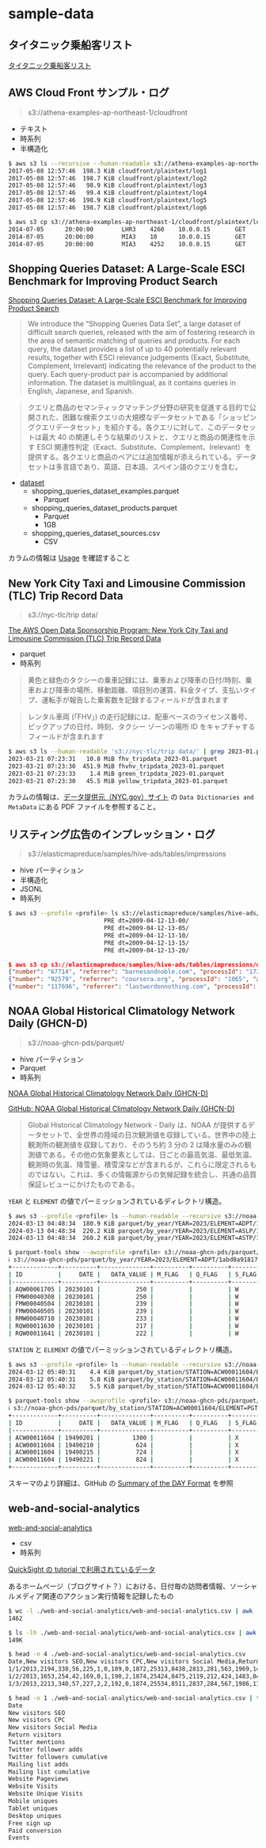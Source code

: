# sample-data

## タイタニック乗船客リスト

[タイタニック乗船客リスト](./titanic-passengers/)

## AWS Cloud Front サンプル・ログ

> s3://athena-examples-ap-northeast-1/cloudfront

- テキスト
- 時系列
- 半構造化

```sh
$ aws s3 ls --recursive --human-readable s3://athena-examples-ap-northeast-1/cloudfront
2017-05-08 12:57:46  198.3 KiB cloudfront/plaintext/log1
2017-05-08 12:57:46  198.7 KiB cloudfront/plaintext/log2
2017-05-08 12:57:46   98.9 KiB cloudfront/plaintext/log3
2017-05-08 12:57:46   99.4 KiB cloudfront/plaintext/log4
2017-05-08 12:57:46  198.9 KiB cloudfront/plaintext/log5
2017-05-08 12:57:46  198.7 KiB cloudfront/plaintext/log6
```

```sh
$ aws s3 cp s3://athena-examples-ap-northeast-1/cloudfront/plaintext/log1 - | cat | head -n 3
2014-07-05      20:00:00        LHR3    4260    10.0.0.15       GET     eabcd12345678.cloudfront.net    /test-image-1.jpeg      200     -       Mozilla/5.0%20(MacOS;%20U;%20Windows%20NT%205.1;%20en-US;%20rv:1.9.0.9)%20Gecko/2009040821%20IE/3.0.9
2014-07-05      20:00:00        MIA3    10      10.0.0.15       GET     eabcd12345678.cloudfront.net    /test-image-1.jpeg      304     -       Mozilla/5.0%20(Linux;%20U;%20Windows%20NT%205.1;%20en-US;%20rv:1.9.0.9)%20Gecko/2009040821%20Chrome/3.0.9
2014-07-05      20:00:00        MIA3    4252    10.0.0.15       GET     eabcd12345678.cloudfront.net    /test-image-3.jpeg      200     -       Mozilla/5.0%20(Android;%20U;%20Windows%20NT%205.1;%20en-US;%20rv:1.9.0.9)%20Gecko/2009040821%20Opera/3.0.9
```

## Shopping Queries Dataset: A Large-Scale ESCI Benchmark for Improving Product Search

[Shopping Queries Dataset: A Large-Scale ESCI Benchmark for Improving Product Search](https://github.com/amazon-science/esci-data)

> We introduce the “Shopping Queries Data Set”, a large dataset of difficult search queries, released with the aim of fostering research in the area of semantic matching of queries and products. For each query, the dataset provides a list of up to 40 potentially relevant results, together with ESCI relevance judgements (Exact, Substitute, Complement, Irrelevant) indicating the relevance of the product to the query. Each query-product pair is accompanied by additional information. The dataset is multilingual, as it contains queries in English, Japanese, and Spanish.

> クエリと商品のセマンティックマッチング分野の研究を促進する目的で公開された、困難な検索クエリの大規模なデータセットである「ショッピングクエリデータセット」を紹介する。各クエリに対して、このデータセットは最大 40 の関連しそうな結果のリストと、クエリと商品の関連性を示す ESCI 関連性判定（Exact、Substitute、Complement、Irelevant）を提供する。各クエリと商品のペアには追加情報が添えられている。データセットは多言語であり、英語、日本語、スペイン語のクエリを含む。

- [dataset](https://github.com/amazon-science/esci-data/tree/main/shopping_queries_dataset)
  - shopping_queries_dataset_examples.parquet
    - Parquet
  - shopping_queries_dataset_products.parquet
    - Parquet
    - 1GB
  - shopping_queries_dataset_sources.csv
    - CSV

カラムの情報は [Usage](https://github.com/amazon-science/esci-data?tab=readme-ov-file#usage) を確認すること

## New York City Taxi and Limousine Commission (TLC) Trip Record Data

> s3://nyc-tlc/trip data/

[The AWS Open Data Sponsorship Program: New York City Taxi and Limousine Commission (TLC) Trip Record Data](https://aws.amazon.com/marketplace/pp/prodview-okyonroqg5b2u#resources)

- parquet
- 時系列

> 黄色と緑色のタクシーの乗車記録には、乗車および降車の日付/時刻、乗車および降車の場所、移動距離、項目別の運賃、料金タイプ、支払いタイプ、運転手が報告した乗客数を記録するフィールドが含まれます

> レンタル車両 (「FHV」) の走行記録には、配車ベースのライセンス番号、ピックアップの日付、時刻、タクシー ゾーンの場所 ID をキャプチャするフィールドが含まれます

```sh
$ aws s3 ls --human-readable 's3://nyc-tlc/trip data/' | grep 2023-01.parquet
2023-03-21 07:23:31   10.8 MiB fhv_tripdata_2023-01.parquet
2023-03-21 07:23:30  451.9 MiB fhvhv_tripdata_2023-01.parquet
2023-03-21 07:23:33    1.4 MiB green_tripdata_2023-01.parquet
2023-03-21 07:23:30   45.5 MiB yellow_tripdata_2023-01.parquet
```

カラムの情報は、[データ提供元（NYC.gov）サイト](https://www.nyc.gov/site/tlc/about/tlc-trip-record-data.page) の `Data Dictionaries and MetaData` にある PDF ファイルを参照すること。

## リスティング広告のインプレッション・ログ

> s3://elasticmapreduce/samples/hive-ads/tables/impressions

- hive パーティション
- 半構造化
- JSONL
- 時系列

```sh
$ aws s3 --profile <profile> ls s3://elasticmapreduce/samples/hive-ads/tables/impressions/ | head -n 5
                           PRE dt=2009-04-12-13-00/
                           PRE dt=2009-04-12-13-05/
                           PRE dt=2009-04-12-13-10/
                           PRE dt=2009-04-12-13-15/
                           PRE dt=2009-04-12-13-20/
```

```json
$ aws s3 cp s3://elasticmapreduce/samples/hive-ads/tables/impressions/dt=2009-04-14-13-00/ec2-0-51-75-39.amazon.com-2009-04-14-13-00.log - | head - n 3
{"number": "67714", "referrer": "barnesandnoble.com", "processId": "1731", "adId": "jHbQTXDanFeH35aWABcv8ojPmGWi3P", "browserCookie": "jierghcdpw", "userCookie": "ijQ5rO83dpwe3IJQPAfhOO9hhN4qPA", "requestEndTime": "1239714065000", "impressionId": "ujWT6KxNd4l4AC2IwcCouFciah5bHS", "userAgent": "Mozilla/5.0 (Windows; U; Windows NT 5.1; en-US; rv:1.9.1) Gecko/20090624 Firefox/3.5", "timers": {"modelLookup":"0.3242","requestTime":"0.9436"}, "threadId": "34", "ip": "49.175.133.253", "modelId": "bxxiuxduad", "hostname": "ec2-0-51-75-39.amazon.com", "sessionId": "qPw4Jnvm0sgTxwth4RtqndSBbnuGDH", "requestBeginTime": "1239714064000"}
{"number": "92579", "referrer": "coursera.org", "processId": "1065", "adId": "k1QLH7LTw84LgVCiqJI2f0UmnE85CG", "browserCookie": "bhqcuhghei", "userCookie": "qJ8qKu8Oh5QLeBQsmr4GbFIEmuAF83", "requestEndTime": "1239714064000", "impressionId": "4gwUbsdduFM1eogBVttg110IUsJGnK", "userAgent": "Mozilla/5.0 (Windows; U; Windows NT 5.1; en-US; rv:1.8.1.20) Gecko/20081217 Firefox/2.0.0.20", "timers": {"modelLookup":"0.2968","requestTime":"0.9222"}, "threadId": "81", "ip": "52.144.233.240", "modelId": "bxxiuxduad", "hostname": "ec2-0-51-75-39.amazon.com", "sessionId": "GDnUUwcWed7EVDKQohvOd7DXUBVLvt", "requestBeginTime": "1239714063000"}
{"number": "117696", "referrer": "lastwordonnothing.com", "processId": "1359", "adId": "VwDSV7xmA2Ns6CSOf3KDBKBlRVNGjl", "browserCookie": "kfrcxtpooj", "userCookie": "Uk6rKHDXWoRDuqjC0KbSo02tKiKQUs", "requestEndTime": "1239714063000", "impressionId": "XC4oxemubWvG0LVV0FCNwgLqGfBhvm", "userAgent": "Mozilla/4.0 (compatible; MSIE 7.0; Windows NT 5.1; .NET CLR 1.1.4322; .NET CLR 2.0.50727; .NET CLR 3.0.04506.30; InfoPath.1;", "timers": {"modelLookup":"0.3824","requestTime":"0.7426"}, "threadId": "64", "ip": "52.172.179.99", "modelId": "bxxiuxduad", "hostname": "ec2-0-51-75-39.amazon.com", "sessionId": "vhwAi3xxnvp3ViaVKVch6BcqbiLfX3", "requestBeginTime": "1239714062000"}
```

## NOAA Global Historical Climatology Network Daily (GHCN-D)

> s3://noaa-ghcn-pds/parquet/

- hive パーティション
- Parquet
- 時系列

[NOAA Global Historical Climatology Network Daily (GHCN-D)](https://registry.opendata.aws/noaa-ghcn/)

[GitHub: NOAA Global Historical Climatology Network Daily (GHCN-D)](https://github.com/awslabs/open-data-docs/tree/main/docs/noaa/noaa-ghcn)

> Global Historical Climatology Network - Daily は、NOAA が提供するデータセットで、全世界の陸域の日次観測値を収録している。世界中の陸上観測所の観測値を収録しており、そのうち約 3 分の 2 は降水量のみの観測値である。その他の気象要素としては、日ごとの最高気温、最低気温、観測時の気温、降雪量、積雪深などが含まれるが、これらに限定されるものではない。これは、多くの情報源からの気候記録を統合し、共通の品質保証レビューにかけたものである。

`YEAR` と `ELEMENT` の値でパーミッションされているディレクトリ構造。

```bash
$ aws s3 --profile <profile> ls --human-readable --recursive s3://noaa-ghcn-pds/parquet/by_year/YEAR=2023/ | head -n 3
2024-03-13 04:48:34  180.9 KiB parquet/by_year/YEAR=2023/ELEMENT=ADPT/1abd0a9181704263a6562c6e8017a0a1_0.snappy.parquet
2024-03-13 04:48:34  220.2 KiB parquet/by_year/YEAR=2023/ELEMENT=ASLP/1abd0a9181704263a6562c6e8017a0a1_0.snappy.parquet
2024-03-13 04:48:34  260.2 KiB parquet/by_year/YEAR=2023/ELEMENT=ASTP/1abd0a9181704263a6562c6e8017a0a1_0.snappy.parquet
```

```bash
$ parquet-tools show --awsprofile <profile> s3://noaa-ghcn-pds/parquet/by_year/YEAR=2023/ELEMENT=ADPT/1abd0a9181704263a6562c6e8017a0a1_0.snappy.parquet | head -n 10
ℹ s3://noaa-ghcn-pds/parquet/by_year/YEAR=2023/ELEMENT=ADPT/1abd0a9181704263a6562c6e8017a0a1_0.snappy.parquet => /tmp/tmprnhq9sbk/e3944d99-9e5d-49ad-8968-4e85c4c1473f.parquet
+-------------+----------+--------------+----------+----------+----------+------------+
| ID          |     DATE |   DATA_VALUE | M_FLAG   | Q_FLAG   | S_FLAG   | OBS_TIME   |
|-------------+----------+--------------+----------+----------+----------+------------|
| AQW00061705 | 20230101 |          250 |          |          | W        |            |
| FMW00040308 | 20230101 |          250 |          |          | W        |            |
| FMW00040504 | 20230101 |          239 |          |          | W        |            |
| FMW00040505 | 20230101 |          239 |          |          | W        |            |
| RMW00040710 | 20230101 |          233 |          |          | W        |            |
| RQW00011630 | 20230101 |          217 |          |          | W        |            |
| RQW00011641 | 20230101 |          222 |          |          | W        |            |
```

`STATION` と `ELEMENT` の値でパーミッションされているディレクトリ構造。

```bash
$ aws s3 --profile <profile> ls --human-readable --recursive s3://noaa-ghcn-pds/parquet/by_station/ | head -n 3
2024-03-12 05:40:31    4.4 KiB parquet/by_station/STATION=ACW00011604/ELEMENT=PGTM/1999d9f7cd22497fb8144c1427df2415_0.snappy.parquet
2024-03-12 05:40:31    5.8 KiB parquet/by_station/STATION=ACW00011604/ELEMENT=PRCP/1999d9f7cd22497fb8144c1427df2415_0.snappy.parquet
2024-03-12 05:40:32    5.5 KiB parquet/by_station/STATION=ACW00011604/ELEMENT=SNOW/1999d9f7cd22497fb8144c1427df2415_0.snappy.parquet
```

```bash
$ parquet-tools show --awsprofile <profile> s3://noaa-ghcn-pds/parquet/by_station/STATION=ACW00011604/ELEMENT=PGTM/1999d9f7cd22497fb8144c1427df2415_0.snappy.parquet
ℹ s3://noaa-ghcn-pds/parquet/by_station/STATION=ACW00011604/ELEMENT=PGTM/1999d9f7cd22497fb8144c1427df2415_0.snappy.parquet => /tmp/tmp22lvy4ih/955259d5-4f7c-4a94-bbd7-46b484745f81.parquet
+-------------+----------+--------------+----------+----------+----------+------------+
| ID          |     DATE |   DATA_VALUE | M_FLAG   | Q_FLAG   | S_FLAG   | OBS_TIME   |
|-------------+----------+--------------+----------+----------+----------+------------|
| ACW00011604 | 19490201 |         1300 |          |          | X        |            |
| ACW00011604 | 19490210 |          624 |          |          | X        |            |
| ACW00011604 | 19490215 |          724 |          |          | X        |            |
| ACW00011604 | 19490221 |          824 |          |          | X        |            |
+-------------+----------+--------------+----------+----------+----------+------------+
```

スキーマのより詳細は、GitHub の [Summary of the DAY Format](https://github.com/awslabs/open-data-docs/tree/main/docs/noaa/noaa-ghcn#summary-of-the-day-format) を参照

## web-and-social-analytics

[web-and-social-analytics](./web-and-social-analytics/)

- csv
- 時系列

[QuickSight の tutorial で利用されているデータ](https://docs.aws.amazon.com/ja_jp/quicksight/latest/user/quickstart-createanalysis.html)

あるホームページ（ブログサイト？）における、日付毎の訪問者情報、ソーシャルメディア関連のアクション実行情報を記録したもの

```bash
$ wc -l ./web-and-social-analytics/web-and-social-analytics.csv | awk '{print $1}'
1462
```

```bash
$ ls -lh ./web-and-social-analytics/web-and-social-analytics.csv | awk '{print $5}'
149K
```

```bash
$ head -n 4 ./web-and-social-analytics/web-and-social-analytics.csv
Date,New visitors SEO,New visitors CPC,New visitors Social Media,Return visitors,Twitter mentions,Twitter follower adds,Twitter followers cumulative,Mailing list adds ,Mailing list cumulative,Website Pageviews,Website Visits,Website Unique Visits,Mobile uniques,Tablet uniques,Desktop uniques,Free sign up,Paid conversion,Events
1/1/2013,2194,338,56,225,1,0,189,0,1872,25313,8438,2813,281,563,1969,1406,84,
1/2/2013,1653,254,42,169,0,1,190,2,1874,25424,8475,2119,212,424,1483,847,59,
1/3/2013,2213,340,57,227,2,2,192,0,1874,25534,8511,2837,284,567,1986,1135,68,
```

```bash
$ head -n 1 ./web-and-social-analytics/web-and-social-analytics.csv | tr "," "\n"
Date
New visitors SEO
New visitors CPC
New visitors Social Media
Return visitors
Twitter mentions
Twitter follower adds
Twitter followers cumulative
Mailing list adds
Mailing list cumulative
Website Pageviews
Website Visits
Website Unique Visits
Mobile uniques
Tablet uniques
Desktop uniques
Free sign up
Paid conversion
Events
```
